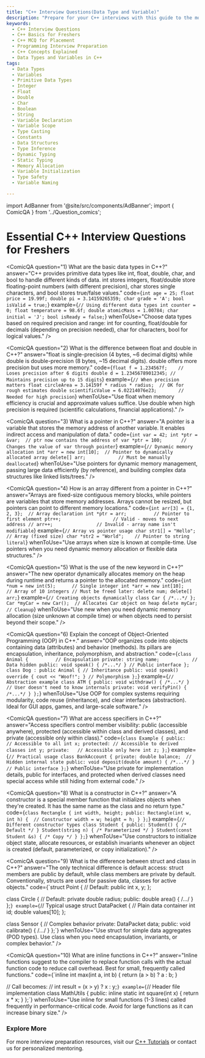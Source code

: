 ```yaml
---
title: "C++ Interview Questions(Data Type and Variable)"
description: "Prepare for your C++ interviews with this guide to the most frequently asked questions and their detailed answers. Perfect for beginners aiming to understand C++ basics."
keywords:
  - C++ Interview Questions
  - C++ Basics for Freshers
  - C++ MCQ for Placement
  - Programming Interview Preparation
  - C++ Concepts Explained
  - Data Types and Variables in C++
tags:
  - Data Types
  - Variables
  - Primitive Data Types
  - Integer
  - Float
  - Double
  - Char
  - Boolean
  - String
  - Variable Declaration
  - Variable Scope
  - Type Casting
  - Constants
  - Data Structures
  - Type Inference
  - Dynamic Typing
  - Static Typing
  - Memory Allocation
  - Variable Initialization
  - Type Safety
  - Variable Naming

---
```

import AdBanner from '@site/src/components/AdBanner';
import { ComicQA } from '../Question_comics';


# Essential C++ Interview Questions for Freshers

<ComicQA
  question="1) What are the basic data types in C++?"
  answer="C++ provides primitive data types like int, float, double, char, and bool to handle different kinds of data. int stores integers, float/double store floating-point numbers (with different precision), char stores single characters, and bool stores true/false values."
  code={`int age = 25;
float price = 19.99f;
double pi = 3.14159265359;
char grade = 'A';
bool isValid = true;`}
  example={`// Using different data types
int counter = 0;
float temperature = 98.6f;
double atomicMass = 1.00784;
char initial = 'J';
bool isReady = false;`}
  whenToUse="Choose data types based on required precision and range: int for counting, float/double for decimals (depending on precision needed), char for characters, bool for logical values."
/>

<ComicQA
  question="2) What is the difference between float and double in C++?"
  answer="float is single-precision (4 bytes, ~6 decimal digits) while double is double-precision (8 bytes, ~15 decimal digits). double offers more precision but uses more memory."
  code={`float f = 1.234567f;    // Loses precision after 6 digits
double d = 1.23456789012345; // Maintains precision up to 15 digits`}
  example={`// When precision matters
float circleArea = 3.14159f * radius * radius;  // OK for rough estimates
double scientificValue = 6.02214076e23;        // Needed for high precision`}
  whenToUse="Use float when memory efficiency is crucial and approximate values suffice. Use double when high precision is required (scientific calculations, financial applications)."
/>

<ComicQA
  question="3) What is a pointer in C++?"
  answer="A pointer is a variable that stores the memory address of another variable. It enables indirect access and manipulation of data."
  code={`int var = 42;
int *ptr = &var;  // ptr now contains the address of var
*ptr = 100;       // Changes the value of var through pointer`}
  example={`// Dynamic memory allocation
int *arr = new int[10];  // Pointer to dynamically allocated array
delete[] arr;            // Must be manually deallocated`}
  whenToUse="Use pointers for dynamic memory management, passing large data efficiently (by reference), and building complex data structures like linked lists/trees."
/>

<ComicQA
  question="4) How is an array different from a pointer in C++?"
  answer="Arrays are fixed-size contiguous memory blocks, while pointers are variables that store memory addresses. Arrays cannot be resized, but pointers can point to different memory locations."
  code={`int arr[3] = {1, 2, 3};  // Array declaration
int *ptr = arr;          // Pointer to first element
ptr++;                   // Valid - moves to next address
// arr++;                // Invalid - array name isn't modifiable`}
  example={`// Array vs pointer usage
char str1[] = "Hello";   // Array (fixed size)
char *str2 = "World";    // Pointer to string literal`}
  whenToUse="Use arrays when size is known at compile-time. Use pointers when you need dynamic memory allocation or flexible data structures."
/>

<ComicQA
  question="5) What is the use of the new keyword in C++?"
  answer="The new operator dynamically allocates memory on the heap during runtime and returns a pointer to the allocated memory."
  code={`int *num = new int(5);      // Single integer
int *arr = new int[10];     // Array of 10 integers
// Must be freed later:
delete num;
delete[] arr;`}
  example={`// Creating objects dynamically
class Car { /*...*/ };
Car *myCar = new Car();  // Allocates Car object on heap
delete myCar;            // Cleanup`}
  whenToUse="Use new when you need dynamic memory allocation (size unknown at compile time) or when objects need to persist beyond their scope."
/>

<ComicQA
  question="6) Explain the concept of Object-Oriented Programming (OOP) in C++."
  answer="OOP organizes code into objects containing data (attributes) and behavior (methods). Its pillars are encapsulation, inheritance, polymorphism, and abstraction."
  code={`class Animal {          // Encapsulation
private:
    string name;            // Data hidden
public:
    void speak() { /*...*/ } // Public interface
};
class Dog : public Animal { // Inheritance
public:
    void speak() override { cout << "Woof!"; } // Polymorphism
};`}
  example={`// Abstraction example
class ATM {
public:
    void withdraw() { /*...*/ }  // User doesn't need to know internals
private:
    void verifyPin() { /*...*/ }
};`}
  whenToUse="Use OOP for complex systems requiring modularity, code reuse (inheritance), and clear interfaces (abstraction). Ideal for GUI apps, games, and large-scale software."
/>

<ComicQA
  question="7) What are access specifiers in C++?"
  answer="Access specifiers control member visibility: public (accessible anywhere), protected (accessible within class and derived classes), and private (accessible only within class)."
  code={`class Example {
public:    // Accessible to all
    int x;
protected: // Accessible to derived classes
    int y;
private:   // Accessible only here
    int z;
};`}
  example={`// Practical usage
class BankAccount {
private:
    double balance;  // Hidden internal state
public:
    void deposit(double amount) { /*...*/ }  // Public interface
};`}
  whenToUse="Use private for implementation details, public for interfaces, and protected when derived classes need special access while still hiding from external code."
/>

<ComicQA
  question="8) What is a constructor in C++?"
  answer="A constructor is a special member function that initializes objects when they're created. It has the same name as the class and no return type."
  code={`class Rectangle {
    int width, height;
public:
    Rectangle(int w, int h) {  // Constructor
        width = w;
        height = h;
    }
};`}
  example={`// Different constructor types
class Student {
public:
    Student() { /* Default */ }
    Student(string n) { /* Parameterized */ }
    Student(const Student &s) { /* Copy */ }
};`}
  whenToUse="Use constructors to initialize object state, allocate resources, or establish invariants whenever an object is created (default, parameterized, or copy initialization)."
/>

<ComicQA
  question="9) What is the difference between struct and class in C++?"
  answer="The only technical difference is default access: struct members are public by default, while class members are private by default. Conventionally, structs are used for passive data, classes for active objects."
  code={`struct Point {   // Default: public
    int x, y;
};

class Circle {    // Default: private
    double radius;
public:
    double area() { /*...*/ }
};`}
  example={`// Typical usage
struct DataPacket {  // Plain data container
    int id;
    double values[10];
};

class Sensor {      // Complex behavior
private:
    DataPacket data;
public:
    void calibrate() { /*...*/ }
};`}
  whenToUse="Use struct for simple data aggregates (POD types). Use class when you need encapsulation, invariants, or complex behavior."
/>

<ComicQA
  question="10) What are inline functions in C++?"
  answer="Inline functions suggest to the compiler to replace function calls with the actual function code to reduce call overhead. Best for small, frequently called functions."
  code={`inline int max(int a, int b) {
    return (a > b) ? a : b;
}

// Call becomes:
// int result = (x > y) ? x : y;`}
  example={`// Header file implementation
class MathUtils {
public:
    inline static int square(int x) { return x * x; }
};`}
  whenToUse="Use inline for small functions (1-3 lines) called frequently in performance-critical code. Avoid for large functions as it can increase binary size."
/>

### Explore More
For more interview preparation resources, visit our [C++ Tutorials](#) or contact us for personalized mentoring.